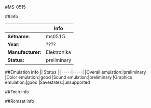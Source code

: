 #MS-0515

##Info

||Info|
|-----|-----|
|**Setname:**|ms0515
|**Year:**|????
|**Manufacturer:**|Elektronika
|**Status:**|preliminary

##Emulation info
|| Status |
|-----|-----|
|Overall emulation:|preliminary
|Color emulation:|good
|Sound emulation:|preliminary
|Graphics emulation:|good
|Savestates:|unsupported

##Tech info

##Romset info

<!--- START OF EDITED COMMENT DO NOT TOUCH TEXT ABOVE-->
